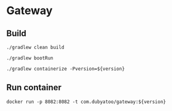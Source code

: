 # Gateway

## Build

`./gradlew clean build`

`./gradlew bootRun`

`./gradlew containerize -Pversion=${version}`

## Run container

`docker run -p 8082:8082 -t com.dubyatoo/gateway:${version}`
